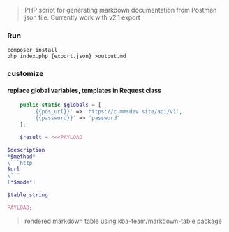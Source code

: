 > PHP script for generating markdown documentation from Postman json file.
> Currently work with v2.1 export

### Run
```shell
composer install
php index.php {export.json} >output.md
```

### customize
#### replace global variables, templates in Request class
```php
    public static $globals = [
        '{{pos_url}}' => 'https://c.mmsdev.site/api/v1',
        '{{password}}' => 'password'
    ];
```

```php
    $result = <<<PAYLOAD

$description
*$method*
\```http
$url
\```
[*$mode*]

$table_string

PAYLOAD;

```
> rendered markdown table using kba-team/markdown-table package
